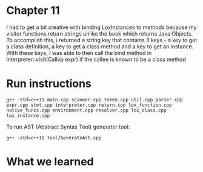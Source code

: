 # Chapter 11

I had to get a bit creative with binding LoxInstances to methods because my visitor functions return strings unlike the book which returns Java Objects. To accomplish this, i returned a string key that contains 3 keys - a key to get a class definition, a key to get a class method and a key to get an instance. With these keys, I was able to then call the bind method in Interpreter::visit(Callvp expr) if the callee is known to be a class method


# Run instructions
```
g++ -std=c++11 main.cpp scanner.cpp token.cpp util.cpp parser.cpp expr.cpp stmt.cpp interpreter.cpp return.cpp lox_function.cpp native_funcs.cpp environment.cpp resolver.cpp lox_class.cpp lox_instance.cpp
```

To run AST (Abstract Syntax Tool) generator tool:
```
g++ -std=c++11 tool/GenerateAst.cpp
```

# What we learned
